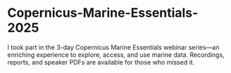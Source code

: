 # Copernicus-Marine-Essentials-2025
I took part in the 3-day Copernicus Marine Essentials webinar series—an enriching experience to explore, access, and use marine data. Recordings, reports, and speaker PDFs are available for those who missed it.
